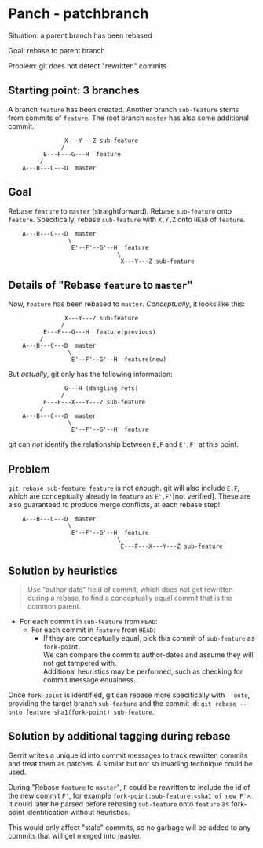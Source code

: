 # Panch - patchbranch

Situation: a parent branch has been rebased

Goal: rebase to parent branch

Problem: git does not detect "rewritten" commits

## Starting point: 3 branches
A branch `feature` has been created.
Another branch `sub-feature` stems from commits of `feature`.
The root branch `master` has also some additional commit.
```
                X---Y---Z sub-feature
               /
          E---F---G---H  feature
         /
    A---B---C---D  master
```

## Goal
Rebase `feature` to `master` (straightforward). Rebase `sub-feature` onto `feature`. Specifically, rebase `sub-feature` with `X,Y,Z` onto `HEAD` of `feature`.
```
    A---B---C---D  master
                 \
                  E'--F'--G'--H' feature
                               \
                                X---Y---Z sub-feature
```

## Details of "Rebase `feature` to `master`"
Now, `feature` has been rebased to `master`.
_Conceptually_, it looks like this:
```
                X---Y---Z sub-feature
               /
          E---F---G---H  feature(previous)
         /
    A---B---C---D  master
                 \
                  E'--F'--G'--H' feature(new)
```

But _actually_, git only has the following information:

```
                G---H (dangling refs)
               /
          E---F---X---Y---Z sub-feature
         /
    A---B---C---D  master
                 \
                  E'--F'--G'--H' feature
```
git can _not_ identify the relationship between `E,F` and `E',F'` at this point.

## Problem
`git rebase sub-feature feature` is not enough. git will also include `E,F`, which are conceptually already in `feature` as `E',F'`[not verified]. These are also guaranteed to produce merge conflicts, at each rebase step!
```
    A---B---C---D  master
                 \
                  E'--F'--G'--H' feature
                               \
                                E---F---X---Y---Z sub-feature
```


## Solution by heuristics

> Use "author date" field of commit, which does not get rewritten during a rebase, to find a conceptually equal commit that is the common parent.

* For each commit in `sub-feature` from `HEAD`:
  * For each commit in `feature` from `HEAD`:
    * If they are conceptually equal, pick this commit of `sub-feature` as `fork-point`.  
    We can compare the commits author-dates and assume they will not get tampered with.  
    Additional heuristics may be performed, such as checking for commit message equalness.

Once `fork-point` is identified, git can rebase more specifically with `--onto`, providing the target branch `sub-feature` and the commit id: `git rebase --onto feature sha1(fork-point) sub-feature`.

## Solution by additional tagging during rebase

Gerrit writes a unique id into commit messages to track rewritten commits and treat them as patches. A similar but not so invading technique could be used.

During "Rebase `feature` to `master`", `F` could be rewritten to include the id of the new commit `F'`, for example `fork-point:sub-feature:<sha1 of new F'>`. It could later be parsed before rebasing `sub-feature` onto `feature` as fork-point identification without heuristics.

This would only affect "stale" commits, so no garbage will be added to any commits that will get merged into master.